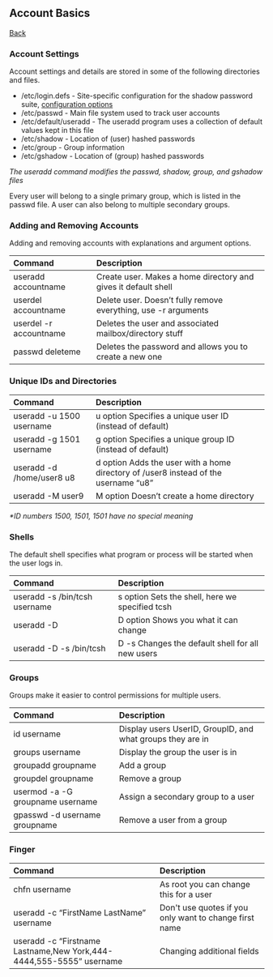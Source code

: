 ## Account Basics
<a href="linux">Back</a>

<div class="intro">
    <h3>Account Settings</h3>
</div>

<div class="steps">
    <p>Account settings and details are stored in some of the following directories and files.</p>
    <ul>
        <li>/etc/login.defs - Site-specific configuration for the shadow password suite, <a href="https://man7.org/linux/man-pages/man5/login.defs.5.html" target="_blank">configuration options</a></li>
        <li>/etc/passwd - Main file system used to track user accounts</li>
        <li>/etc/default/useradd - The useradd program uses a collection of default values kept in this file</li>
        <li>/etc/shadow - Location of (user) hashed passwords</li>
        <li>/etc/group - Group information</li>
        <li>/etc/gshadow - Location of (group) hashed passwords</li>
    </ul>
    <p><em>The useradd command modifies the passwd, shadow, group, and gshadow files</em></p>
    <p>Every user will belong to a single primary group, which is listed in the passwd file. A user can also belong to multiple secondary groups.</p>
</div>

### Adding and Removing Accounts
Adding and removing accounts with explanations and argument options.

| Command                       | Description                                                    |
|:------------------------------|:---------------------------------------------------------------|
| useradd accountname           | Create user. Makes a home directory and gives it default shell |
| userdel accountname           | Delete user. Doesn’t fully remove everything, use -r arguments |
| userdel -r accountname        | Deletes the user and associated mailbox/directory stuff        |
| passwd deleteme               | Deletes the password and allows you to create a new one        |

### Unique IDs and Directories

| Command                       | Description                                                                         |
|:------------------------------|:------------------------------------------------------------------------------------|
| useradd -u 1500 username      | u option Specifies a unique user ID (instead of default)                            |
| useradd -g 1501 username      | g option Specifies a unique group ID (instead of default)                           |
| useradd -d /home/user8 u8     | d option Adds the user with a home directory of /user8 instead of the username “u8” |
| useradd -M user9              | M option Doesn’t create a home directory                                            |

<em>*ID numbers 1500, 1501, 1501 have no special meaning</em>

### Shells
The default shell specifies what program or process will be started when the user logs in.

| Command                       | Description                                          |
|:------------------------------|:-----------------------------------------------------|
| useradd -s /bin/tcsh username | s option Sets the shell, here we specified tcsh      |
| useradd -D                    | D option Shows you what it can change                |
| useradd -D -s /bin/tcsh       | D -s Changes the default shell for all new users     |

### Groups
Groups make it easier to control permissions for multiple users.

| Command                          | Description                                                |
|:---------------------------------|:-----------------------------------------------------------|
| id username                      | Display users UserID, GroupID, and what groups they are in |
| groups username                  | Display the group the user is in                           |
| groupadd groupname               | Add a group                                                |
| groupdel groupname               | Remove a group                                             |
| usermod -a -G groupname username | Assign a secondary group to a user                         |
| gpasswd -d username groupname    | Remove a user from a group                                 |

### Finger

| Command                                                             | Description                                            |
|:--------------------------------------------------------------------|:-------------------------------------------------------|
| chfn username                                                       | As root you can change this for a user                 |
| useradd -c “FirstName LastName” username                            | Don't use quotes if you only want to change first name |
| useradd -c “Firstname Lastname,New York,444-4444,555-5555” username | Changing additional fields                             |